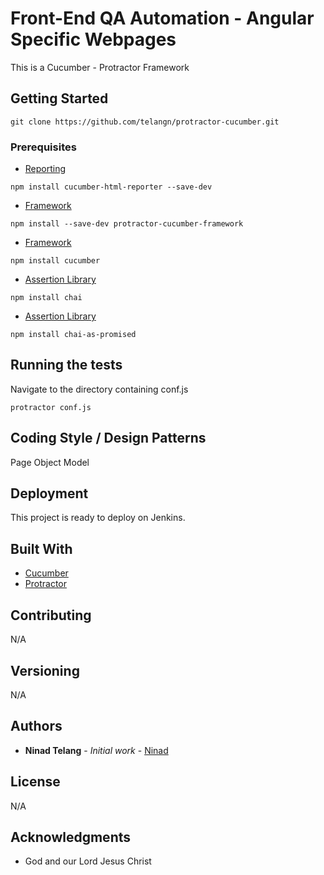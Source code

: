 
# Front-End QA Automation - Angular Specific Webpages

This is a Cucumber - Protractor Framework

## Getting Started

```
git clone https://github.com/telangn/protractor-cucumber.git
```

### Prerequisites

* [Reporting](https://github.com/gkushang/cucumber-html-reporter)
```
npm install cucumber-html-reporter --save-dev
```

* [Framework](https://github.com/protractor-cucumber-framework/protractor-cucumber-framework)
```
npm install --save-dev protractor-cucumber-framework
```

* [Framework](https://github.com/cucumber/cucumber-js)
```
npm install cucumber
```
* [Assertion Library](https://github.com/chaijs/chai)
```
npm install chai
```
* [Assertion Library](https://www.npmjs.com/package/chai-as-promised)
```
npm install chai-as-promised
```

## Running the tests

Navigate to the directory containing conf.js

```
protractor conf.js
```


## Coding Style / Design Patterns

Page Object Model

## Deployment

This project is ready to deploy on Jenkins. 

## Built With

* [Cucumber](https://cucumber.io/)
* [Protractor](https://www.protractortest.org/#/)

## Contributing

N/A

## Versioning

N/A

## Authors

* **Ninad Telang** - *Initial work* - [Ninad](https://github.com/telangn)


## License

N/A

## Acknowledgments

* God and our Lord Jesus Christ


  
